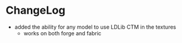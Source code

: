 # ChangeLog

* added the ability for any model to use LDLib CTM in the textures
  * works on both forge and fabric
